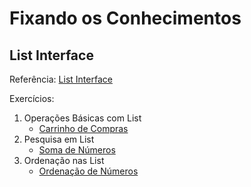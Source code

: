 # Fixando os Conhecimentos

## List Interface

Referência: [List Interface](https://github.com/cami-la/collections-java-api-2023/tree/master/src/main/java/list#list-interface)

Exercícios:

1. Operações Básicas com List
    - [Carrinho de Compras](https://github.com/cami-la/collections-java-api-2023/tree/master/src/main/java/list#2-carrinho-de-compras)
2. Pesquisa em List
    - [Soma de Números](https://github.com/cami-la/collections-java-api-2023/tree/master/src/main/java/list#2-soma-de-n%C3%BAmeros)
3. Ordenação nas List
    - [Ordenação de Números](https://github.com/cami-la/collections-java-api-2023/tree/master/src/main/java/list#2-ordena%C3%A7%C3%A3o-de-n%C3%BAmeros)
